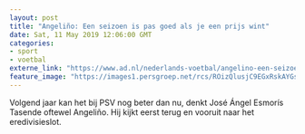```yaml
---
layout: post
title: "Angeliño: Een seizoen is pas goed als je een prijs wint"
date: Sat, 11 May 2019 12:06:00 GMT
categories: 
- sport 
- voetbal 
externe_link: "https://www.ad.nl/nederlands-voetbal/angelino-een-seizoen-is-pas-goed-als-je-een-prijs-wint~aada143e/"
feature_image: "https://images1.persgroep.net/rcs/ROizQlusjC9EGxRskAYGsEdQg3s/diocontent/146326911/_fitwidth/400/?appId=21791a8992982cd8da851550a453bd7f&quality=0.7"
---
```


Volgend jaar kan het bij PSV nog beter dan nu, denkt José Ángel Esmorís Tasende oftewel Angeliño. Hij kijkt eerst terug en vooruit naar het eredivisieslot.
